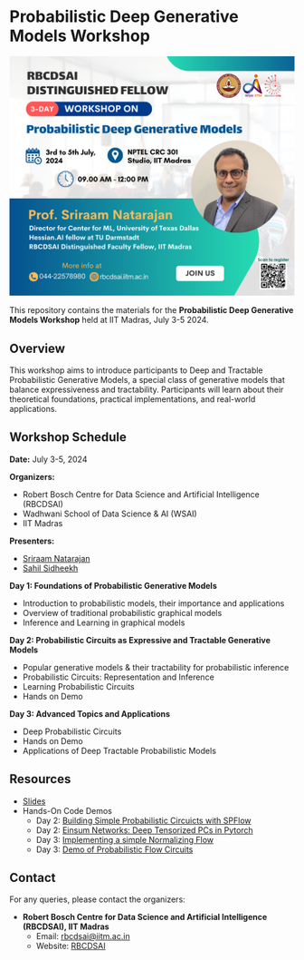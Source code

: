 # Probabilistic Deep Generative Models Workshop

![Poster](assets/poster.png)

This repository contains the materials for the **Probabilistic Deep Generative Models Workshop** held at IIT Madras, July 3-5 2024.

## Overview
This workshop aims to introduce participants to Deep and Tractable Probabilistic Generative Models, a special class of generative models that balance expressiveness and tractability. Participants will learn about their theoretical foundations, practical implementations, and real-world applications.

## Workshop Schedule

**Date:** July 3-5, 2024

**Organizers:**
- Robert Bosch Centre for Data Science and Artificial Intelligence (RBCDSAI)
- Wadhwani School of Data Science & AI (WSAI) 
- IIT Madras

**Presenters:**
- [Sriraam Natarajan](https://personal.utdallas.edu/~sriraam.natarajan/)
- [Sahil Sidheekh](https://sahilsid.github.io/)

**Day 1: Foundations of Probabilistic Generative Models**
- Introduction to probabilistic models, their importance and applications
- Overview of traditional probabilistic graphical models
- Inference and Learning in graphical models

**Day 2: Probabilistic Circuits as Expressive and Tractable Generative Models**
- Popular generative models & their tractability for probabilistic inference
- Probabilistic Circuits: Representation and Inference
- Learning Probabilistic Circuits
- Hands on Demo

**Day 3: Advanced Topics and Applications**
- Deep Probabilistic Circuits
- Hands on Demo
- Applications of Deep Tractable Probabilistic Models

## Resources
- [Slides](https://drive.google.com/file/d/1SrheoXk8fkO0moM7Kb5PfrTuCGCcROfB/view?usp=sharing)
- Hands-On Code Demos
  - Day 2: [Building Simple Probabilistic Circuicts with SPFlow](https://bit.ly/pdgm-1)
  - Day 2: [Einsum Networks: Deep Tensorized PCs in Pytorch](https://bit.ly/pdgm-2)
  - Day 3: [Implementing a simple Normalizing Flow](https://bit.ly/pdgm-3)
  - Day 3: [Demo of Probabilistic Flow Circuits](https://bit.ly/pdgm-4)

## Contact
For any queries, please contact the organizers:
- **Robert Bosch Centre for Data Science and Artificial Intelligence (RBCDSAI), IIT Madras**
  - Email: rbcdsai@iitm.ac.in
  - Website: [RBCDSAI](https://rbcdsai.iitm.ac.in/)
